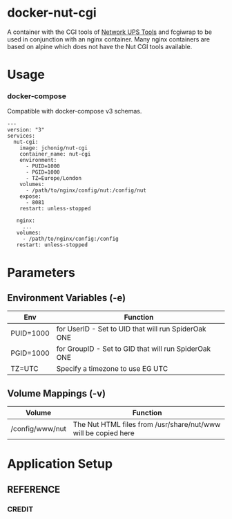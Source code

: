 # docker-nut-cgi
A container with the CGI tools of [Network UPS
Tools](https://networkupstools.org) and fcgiwrap to be used in
conjunction with an nginx container.  Many nginx containers are based
on alpine which does not have the Nut CGI tools available.

# Usage

### docker-compose

Compatible with docker-compose v3 schemas.

```
---
version: "3"
services:
  nut-cgi:
    image: jchonig/nut-cgi
    container_name: nut-cgi
    environment:
      - PUID=1000
      - PGID=1000
      - TZ=Europe/London
    volumes:
	  - /path/to/nginx/config/nut:/config/nut
	expose:
	  - 8081
    restart: unless-stopped

   nginx:
     ...
   volumes:
     - /path/to/nginx/config:/config
   restart: unless-stopped
```

# Parameters

## Environment Variables (-e)

| Env | Function |
| --- | -------- |
| PUID=1000 | for UserID - Set to UID that will run SpiderOak ONE  |
| PGID=1000 | for GroupID - Set to GID that will run SpiderOak ONE |
| TZ=UTC    | Specify a timezone to use EG UTC                     |

## Volume Mappings (-v)

| Volume          | Function                                                       |
| ------          | --------                                                       |
| /config/www/nut | The Nut HTML files from /usr/share/nut/www will be copied here |

# Application Setup


## REFERENCE

### CREDIT

